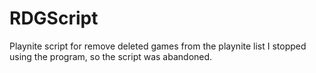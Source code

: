 # RDGScript
Playnite script for remove deleted games from the playnite list
I stopped using the program, so the script was abandoned.
